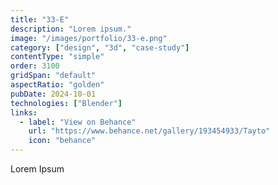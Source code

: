 ```yaml
---
title: "33-E"
description: "Lorem ipsum."
image: "/images/portfolio/33-e.png"
category: ["design", "3d", "case-study"]
contentType: "simple"
order: 3100
gridSpan: "default"
aspectRatio: "golden"
pubDate: 2024-10-01
technologies: ["Blender"]
links:
  - label: "View on Behance"
    url: "https://www.behance.net/gallery/193454933/Tayto"
    icon: "behance"
---
```


Lorem Ipsum 